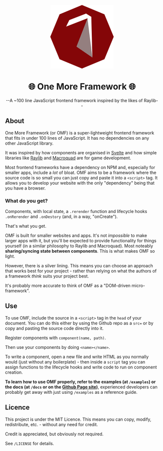 <div align="center">
    <img src="./logoomf.png">
    <h1>🌐 One More Framework 🌐</h1>
    <p>--A ~100 line JavaScript frontend framework inspired by the likes of Raylib--</p>
</div>

## About
One More Framework (or OMF) is a super-lightweight frontend framework that fits in under 100 lines of JavaScript. It has no dependencies on any other JavaScript library.

It was inspired by how components are organised in [Svelte](https://svelte.dev/) and how simple libraries like [Raylib](https://www.raylib.com/) and [Macroquad](https://macroquad.rs/) are for game development.

Most frontend frameworks have a dependency on NPM and, especially for smaller apps, include a *lot* of bloat. OMF aims to be a framework where the source code is so small you can just copy and paste it into a `<script>` tag. It allows you to develop your website with the only "dependency" being that you have a browser.

### What do you get?
Components, with local state, a `.rerender` function and lifecycle hooks `.onRerender` and `.onDestory` (and, in a way, "onCreate").

That's what you get. 

OMF is built for smaller websites and apps. It's not *impossible* to make larger apps with it, but you'll be expected to provide functionality for things yourself (in a similar philosophy to Raylib and Macroquad). Most noteably **sharing/syncing state between components**. This is what makes OMF so light.

However, there is a silver lining. This means you can choose an approach that works best for your project - rather than relying on what the authors of a framework *think* suits your project best. 

It's probably more accurate to think of OMF as a "DOM-driven micro-framework".

## Use
To use OMF, include the source in a `<script>` tag in the `head` of your document. You can do this either by using the Github repo as a `src=` or by copy and pasting the source code directly into it.

Register components with `component(name, path)`.

Then use your components by doing `<name></name>`.

To write a component, open a new file and write HTML as you normally would (just without any boilerplate) - then inside a `script` tag you can assign functions to the lifecycle hooks and write code to run on component creation.

**To learn how to use OMF properly, refer to the examples (at `/examples`) or the docs (at `/docs` or on the [Github Page site](https://ShaiyaJ.github.io/omf/))**, experienced developers can probably get away with just using `/examples` as a reference guide. 

## Licence
This project is under the MIT Licence. This means you can copy, modify, redistribute, etc. - without any need for credit.

Credit is appreciated, but obviously not required. 

See `/LICENSE` for details.
